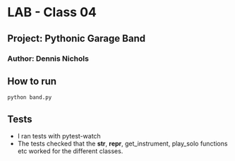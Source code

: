 # LAB - Class 04

## Project: Pythonic Garage Band
### Author: Dennis Nichols

## How to run

`python band.py`

## Tests

- I ran tests with pytest-watch
- The tests checked that the __str__, __repr__, get_instrument, play_solo functions etc worked for the different classes.